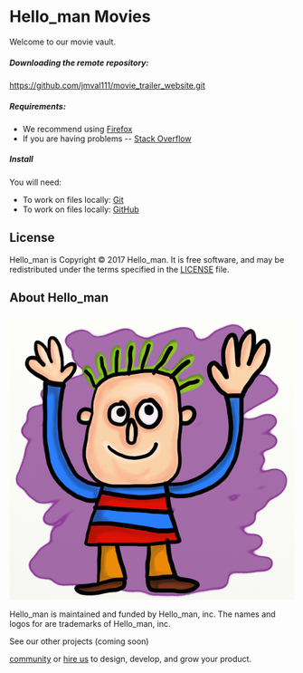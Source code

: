 # Hello_man Movies 

Welcome to our movie vault.  

##### Downloading the remote repository: 
https://github.com/jmval111/movie_trailer_website.git

##### Requirements:
* We recommend using [Firefox](https://www.mozilla.org/en-US/firefox/)
* If you are having problems -- [Stack Overflow](http://stackoverflow.com/questions/tagged/factory-bot)


##### Install
You will need:
* To work on files locally: [Git](https://git-scm.com/)
* To work on files locally: [GitHub](https://github.com)

License
-------

Hello_man is Copyright © 2017 Hello_man. It is free
software, and may be redistributed under the terms specified in the
[LICENSE](/LICENSE) file.

About Hello_man
----------------

![Hello_man](https://github.com/jmval111/movie_trailer_website/blob/master/images/waving_man.jpg)

Hello_man is maintained and funded by Hello_man, inc.
The names and logos for are trademarks of Hello_man, inc.


See our other projects (coming soon)

[community] or [hire us][hire] to design, develop, and grow your product.

[community]: https://thoughtbot.com/community?utm_source=github
[hire]: https://thoughtbot.com?utm_source=github
